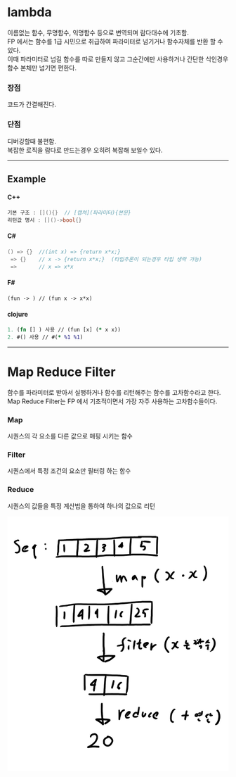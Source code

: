 # lambda
이름없는 함수, 무명함수, 익명함수 등으로 변역되며 람다대수에 기초함.  
FP 에서는 함수를 1급 시민으로 취급하여 파라미터로 넘기거나 함수자체를 반환 할 수 있다.  
이때 파라미터로 넘길 함수를 따로 만들지 않고 그순간에만 사용하거나 간단한 식인경우 함수 본체만 넘기면 편한다.  

### 장점
코드가 간결해진다.


### 단점
디버깅할때 불편함.  
복잡한 로직을 람다로 만드는경우 오히려 복잡해 보일수 있다.
____
## Example
#### C++
```C++
기본 구조 : [](){}  // [캡쳐](파라미터){본문}
리턴값 명시 : []()->bool{}  
```
#### C#
```C#
() => {}  //(int x) => {return x*x;}
 => {}    // x -> {return x*x;}  (타입추론이 되는경우 타입 생략 가능)
 =>       // x => x*x
```

#### F#
```F#
(fun -> ) // (fun x -> x*x)
```
#### clojure
``` clojure
1. (fn [] ) 사용 // (fun [x] (* x x))
2. #() 사용 // #(* %1 %1)
```
____
# Map Reduce Filter
함수를 파라미터로 받아서 실행하거나 함수를 리턴해주는 함수를 고차함수라고 한다.  
Map Reduce Filter는 FP 에서 기초적이면서 가장 자주 사용하는 고차함수들이다.   

### Map
시퀀스의 각 요소를 다른 값으로 매핑 시키는 함수

### Filter
시퀀스에서 특정 조건의 요소만 필터링 하는 함수

### Reduce 
시퀀스의 값들을 특정 계산법을 통하여 하나의 값으로 리턴

![ex](./img/img1.jpg)
